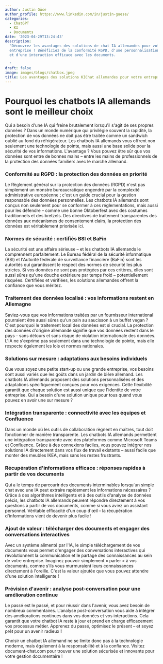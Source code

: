 ```yaml
---
author: Justin Güse
author_profile: https://www.linkedin.com/in/justin-guese/
categories:
  - ChatGPT
  - KI
  - Documents
date: '2023-04-29T13:24:43'
description:
  "Découvrez les avantages des solutions de chat IA allemandes pour votre
  entreprise ! Bénéficiez de la conformité RGPD, d'une personnalisation individuelle
  et d'une interaction efficace avec les documents.

  "
draft: false
image: images/blogs/chatbox.jpeg
title: Les avantages des solutions KIChat allemandes pour votre entreprise
---
```


# Pourquoi les chatbots IA allemands sont le meilleur choix

Qui a besoin d'une IA qui freine brutalement lorsqu'il s'agit de ses propres données ? Dans un monde numérique qui privilégie souvent la rapidité, la protection de vos données ne doit pas être traitée comme un sandwich oublié au fond du réfrigérateur. Les chatbots IA allemands vous offrent non seulement une technologie de pointe, mais aussi une base solide pour la sécurité de vos informations. L'avantage ? Vous pouvez être sûr que vos données sont entre de bonnes mains – entre les mains de professionnels de la protection des données familiers avec le marché allemand.

### Conformité au RGPD : la protection des données en priorité

Le Règlement général sur la protection des données (RGPD) n'est pas simplement un monstre bureaucratique engendré par la complexité administrative européenne ; c'est un guide crucial pour la gestion responsable des données personnelles. Les chatbots IA allemands sont conçus non seulement pour se conformer à ces réglementations, mais aussi pour les défendre – comme une bonne Oktoberfest avec des costumes traditionnels et des bretzels. Des directives de traitement transparentes des données aux mécanismes de consentement clairs, la protection des données est véritablement priorisée ici.

### Normes de sécurité : certifiés BSI et BaFin

La sécurité est une affaire sérieuse – et les chatbots IA allemands le comprennent parfaitement. Le Bureau fédéral de la sécurité informatique (BSI) et l'Autorité fédérale de surveillance financière (BaFin) sont les autorités qui garantissent le respect des normes de sécurité les plus strictes. Si vos données ne sont pas protégées par ces critères, elles sont aussi sûres qu'une douche extérieure par temps froid – potentiellement risquées. Certifiées et vérifiées, les solutions allemandes offrent la confiance que vous méritez.

### Traitement des données localisé : vos informations restent en Allemagne

Saviez-vous que vos informations traitées par un fournisseur international pourraient être aussi sûres qu'un pain au saucisson à un buffet vegan ? C'est pourquoi le traitement local des données est si crucial. La protection des données d'origine allemande signifie que vos données restent dans le pays – sans détours et sans risque de violation internationale des données. L'IA ne s'exprime pas seulement dans une technologie de pointe, mais elle respecte également les lois et normes nationales.

### Solutions sur mesure : adaptations aux besoins individuels

Que vous soyez une petite start-up ou une grande entreprise, vos besoins sont aussi variés que les goûts dans un jardin de bière allemand. Les chatbots IA allemands proposent des solutions personnalisées et des adaptations spécifiquement conçues pour vos exigences. Cette flexibilité garantit que chaque solution est aussi unique que l'identité de votre entreprise. Qui a besoin d'une solution unique pour tous quand vous pouvez en avoir une sur mesure ?

### Intégration transparente : connectivité avec les équipes et Confluence

Dans un monde où les outils de collaboration règnent en maîtres, tout doit fonctionner de manière transparente. Les chatbots IA allemands permettent une intégration transparente avec des plateformes comme Microsoft Teams et Confluence. Grâce à des connexions faciles, vous pouvez intégrer nos solutions IA directement dans vos flux de travail existants – aussi facile que monter des meubles IKEA, mais sans les restes frustrants.

### Récupération d'informations efficace : réponses rapides à partir de vos documents

Qui a le temps de parcourir des documents interminables lorsqu'un simple chat avec une IA peut extraire rapidement les informations nécessaires ? Grâce à des algorithmes intelligents et à des outils d'analyse de données précis, les chatbots IA allemands peuvent répondre directement à vos questions à partir de vos documents, comme si vous aviez un assistant personnel. Véritable efficacité d'un coup d'œil – la récupération d'informations vient de devenir plus facile !

### Ajout de valeur : télécharger des documents et engager des conversations interactives

Avec un système alimenté par l'IA, le simple téléchargement de vos documents vous permet d'engager des conversations interactives qui révolutionnent la communication et le partage des connaissances au sein de votre entreprise. Imaginez pouvoir simplement « parler » à vos documents, comme s'ils vous murmuraient leurs connaissances directement à l'oreille. C'est la valeur ajoutée que vous pouvez attendre d'une solution intelligente !

### Prévision d'avenir : analyse post-conversation pour une amélioration continue

Le passé est le passé, et pour réussir dans l'avenir, vous avez besoin de nombreux commentaires. L'analyse post-conversation vous aide à intégrer des améliorations continues dans vos données et vos interactions. Cela garantit que votre chatbot IA reste à jour et prend en charge efficacement vos processus métier. Apprenez du passé, optimisez le présent – et soyez prêt pour un avenir radieux !

Choisir un chatbot IA allemand ne se limite donc pas à la technologie moderne, mais également à la responsabilité et à la confiance. Visitez document-chat.com pour trouver une solution sécurisée et innovante pour votre gestion documentaire !
